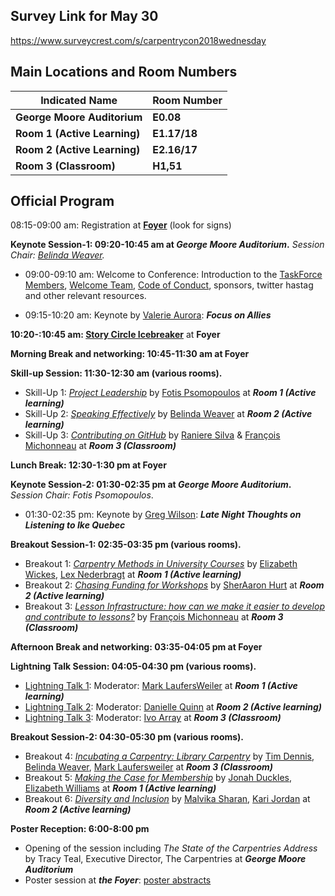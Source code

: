 ## Survey Link for May 30

https://www.surveycrest.com/s/carpentrycon2018wednesday

## Main Locations and Room Numbers

Indicated Name|Room Number
--|--
**George Moore Auditorium**|**E0.08**
**Room 1 (Active Learning)**|**E1.17/18**
**Room 2 (Active Learning)**|**E2.16/17**
**Room 3 (Classroom)**|**H1,51**

## Official Program

08:15-09:00 am: Registration at **[Foyer](https://goo.gl/maps/xpnddSdsZ8n)** (look for signs)

**Keynote Session-1: 09:20-10:45 am at _George Moore Auditorium_.** *Session Chair: [Belinda Weaver](https://github.com/carpentries/carpentrycon/blob/master/ShortBio/SessionChairs/BelindaWeaver-bio.md).*

- 09:00-09:10 am: Welcome to Conference: Introduction to the [TaskForce Members](https://github.com/carpentries/carpentrycon/tree/master/ShortBio/TaskForce), [Welcome Team](https://github.com/carpentries/carpentrycon/blob/master/Welcome_Team.md), [Code of Conduct](https://docs.carpentries.org/topic_folders/policies/code-of-conduct.html), sponsors, twitter hastag and other relevant resources.

- 09:15-10:20 am:	Keynote by [Valerie Aurora](https://github.com/carpentries/carpentrycon/blob/master/ShortBio/Speakers/ValerieAurora-bio.md): **_Focus on Allies_**

**10:20-:10:45 am: [Story Circle Icebreaker](https://github.com/carpentries/carpentrycon/blob/master/Sessions/2018-05-30/00-Icebreaker-Story-Circles.md)** at **Foyer**

**Morning Break and networking: 10:45-11:30 am at Foyer**

**Skill-up Session: 11:30-12:30 am (various rooms).**

- Skill-Up 1: [_Project Leadership_](https://github.com/carpentries/carpentrycon/tree/master/Sessions/2018-05-30/01-Skill-Up-1-Project-Leadership) by [Fotis Psomopoulos](https://github.com/carpentries/carpentrycon/blob/master/ShortBio/SessionChairs/FotisPsomopoulos-bio.md) at **_Room 1 (Active learning)_**
- Skill-Up 2: [_Speaking Effectively_](https://github.com/carpentries/carpentrycon/tree/master/Sessions/2018-05-30/02-Skill-Up-2-Speaking-Effectively) by [Belinda Weaver](https://github.com/carpentries/carpentrycon/blob/master/ShortBio/SessionChairs/BelindaWeaver-bio.md) at **_Room 2 (Active learning)_**
- Skill-Up 3: [_Contributing on GitHub_](https://github.com/carpentries/carpentrycon/tree/master/Sessions/2018-05-30/03-Skill-Up-3-Contributing-On-GitHub) by [Raniere Silva](https://github.com/carpentries/carpentrycon/blob/master/ShortBio/SessionChairs/RaniereSilva-bio.md) & [François Michonneau](https://github.com/carpentries/carpentrycon/blob/master/ShortBio/SessionChairs/FrancoisMichonneau.md) at **_Room 3 (Classroom)_**

**Lunch Break: 12:30-1:30 pm at Foyer**

**Keynote Session-2: 01:30-02:35 pm at _George Moore Auditorium_.** *Session Chair: Fotis Psomopoulos*.

- 01:30-02:35 pm: Keynote by [Greg Wilson](https://github.com/carpentries/carpentrycon/blob/master/ShortBio/Speakers/GregWilson-bio.md): **_Late Night Thoughts on Listening to Ike Quebec_**

**Breakout Session-1: 02:35-03:35 pm (various rooms).**

- Breakout 1: [_Carpentry Methods in University Courses_](https://github.com/carpentries/carpentrycon/tree/master/Sessions/2018-05-30/04-Breakout-1-Carpentry-Methods-In-University-Courses) by [Elizabeth Wickes](), [Lex Nederbragt](https://github.com/carpentries/carpentrycon/blob/master/ShortBio/SessionChairs/LexNederbragt-bio.md) at **_Room 1 (Active learning)_**
- Breakout 2: [_Chasing Funding for Workshops_](https://github.com/carpentries/carpentrycon/tree/master/Sessions/2018-05-30/05-Breakout-2-Chasing-Funding-For-Workshops) by [SherAaron Hurt](https://github.com/carpentries/carpentrycon/blob/master/ShortBio/TaskForce/SherAaronHurt-bio.md) at **_Room 2 (Active learning)_**
- Breakout 3: [_Lesson Infrastructure: how can we make it easier to develop and contribute to lessons?_](https://github.com/carpentries/carpentrycon/tree/master/Sessions/2018-05-30/06-Breakout-3-Lesson-Infrastructure) by [François Michonneau](https://github.com/carpentries/carpentrycon/blob/master/ShortBio/SessionChairs/FrancoisMichonneau.md) at **_Room 3 (Classroom)_**

**Afternoon Break and networking: 03:35-04:05 pm at Foyer**

**Lightning Talk Session: 04:05-04:30 pm (various rooms).**

- [Lightning Talk 1](https://github.com/carpentries/carpentrycon/tree/master/Sessions/2018-05-30/07-Lightning-Talks-Session-1):	Moderator: [Mark LaufersWeiler](https://github.com/carpentries/carpentrycon/blob/master/ShortBio/TaskForce/MarkLaufersweiler-bio.md) at **_Room 1 (Active learning)_**
- [Lightning Talk 2](https://github.com/carpentries/carpentrycon/tree/master/Sessions/2018-05-30/08-Lightning-Talks-Session-2):	Moderator: [Danielle Quinn](https://github.com/carpentries/carpentrycon/blob/master/ShortBio/TaskForce/DanielleQuinn-bio.md) at **_Room 2 (Active learning)_**
- [Lightning Talk 3](https://github.com/carpentries/carpentrycon/tree/master/Sessions/2018-05-30/09-Lightning-Talks-Session-3):	Moderator: [Ivo Array](https://github.com/carpentries/carpentrycon/blob/master/ShortBio/TaskForce/IvoArrey-bio.md) at **_Room 3 (Classroom)_**

**Breakout Session-2: 04:30-05:30 pm (various rooms).**

- Breakout 4: [_Incubating a Carpentry: Library Carpentry_](https://github.com/carpentries/carpentrycon/tree/master/Sessions/2018-05-30/10-Breakout-4-Incubating-A-Carpentry) by [Tim Dennis](), [Belinda Weaver](https://github.com/carpentries/carpentrycon/blob/master/ShortBio/SessionChairs/BelindaWeaver-bio.md), [Mark Laufersweiler](https://github.com/carpentries/carpentrycon/blob/master/ShortBio/TaskForce/MarkLaufersweiler-bio.md) at **_Room 3 (Classroom)_**
- Breakout 5: [_Making the Case for Membership_](https://github.com/carpentries/carpentrycon/tree/master/Sessions/2018-05-30/11-Breakout-5-Making-The-Case-For-Membership) by [Jonah Duckles](), [Elizabeth Williams]() at **_Room 1 (Active learning)_**
- Breakout 6: [_Diversity and Inclusion_](https://github.com/carpentries/carpentrycon/tree/master/Sessions/2018-05-30/12-Breakout-6-Diversity-And-Inclusion) by [Malvika Sharan](https://github.com/carpentries/carpentrycon/blob/master/ShortBio/SessionChairs/MalvikaSharan-Bio.md), [Kari Jordan](https://github.com/carpentries/carpentrycon/blob/master/ShortBio/SessionChairs/KariLJordan-bio.md) at **_Room 2 (Active learning)_**

**Poster Reception: 6:00-8:00 pm**

- Opening of the session including _The State of the Carpentries Address_ by Tracy Teal, Executive Director, The Carpentries at **_George Moore Auditorium_**
- Poster session at **_the Foyer_**: [poster abstracts](https://github.com/carpentries/carpentrycon/tree/master/Sessions/2018-05-30/13-Poster_Session)
